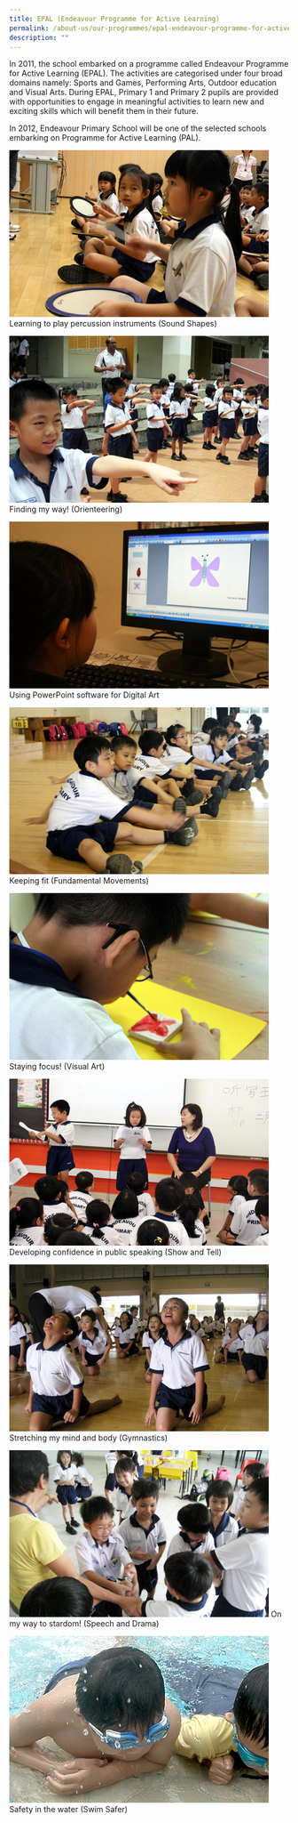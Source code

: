 ```yaml
---
title: EPAL (Endeavour Programme for Active Learning)
permalink: /about-us/our-programmes/epal-endeavour-programme-for-active-learning/
description: ""
---
```

In 2011, the school embarked on a programme called Endeavour Programme for Active Learning (EPAL). The activities are categorised under four broad domains namely: Sports and Games, Performing Arts, Outdoor education and Visual Arts. During EPAL, Primary 1 and Primary 2 pupils are provided with opportunities to engage in meaningful activities to learn new and exciting skills which will benefit them in their future.

In 2012, Endeavour Primary School will be one of the selected schools embarking on Programme for Active Learning (PAL).

![Learning to play percussion instruments (Sound Shapes)](/images/Learning%20to%20play%20percussion%20instruments%20(Sound%20Shapes).jpg)
Learning to play percussion instruments (Sound Shapes)

![Finding my way! (Orienteering)](/images/Finding%20my%20way!%20(Orienteering).jpg)
Finding my way! (Orienteering)

![Using PowerPoint software for Digital Art](/images/EPAL_img_1.jpg)
Using PowerPoint software for Digital Art

![Keeping fit (Fundamental Movements)](/images/EPAL_img_4.jpg)
Keeping fit (Fundamental Movements)

![Staying focus! (Visual Art)](/images/EPAL_img_5.jpg)
Staying focus! (Visual Art)

![Developing confidence in public speaking (Show and Tell)](/images/EPAL_img_6.jpg)
Developing confidence in public speaking (Show and Tell)

![Stretching my mind and body (Gymnastics)](/images/EPAL_img_7.jpg)
Stretching my mind and body (Gymnastics)

![On my way to stardom! (Speech and Drama)](/images/EPAL_img_8.jpg)
On my way to stardom! (Speech and Drama)

![Safety in the water (Swim Safer)](/images/EPAL_img_9.jpg)
Safety in the water (Swim Safer)